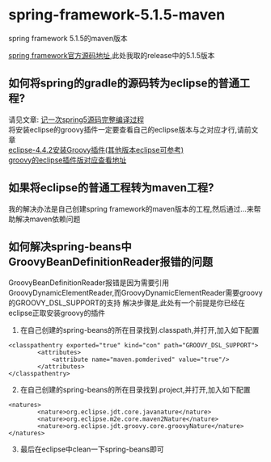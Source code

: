 # spring-framework-5.1.5-maven
spring framework 5.1.5的maven版本

[spring framework官方源码地址](https://github.com/spring-projects/spring-framework),此处我取的release中的5.1.5版本

## 如何将spring的gradle的源码转为eclipse的普通工程?
请见文章: [记一次spring5源码完整编译过程](https://blog.csdn.net/coder_no/article/details/83315981)  
将安装eclipse的groovy插件一定要查看自己的eclipse版本与之对应才行,请前文章  
[eclipse-4.4.2安装Groovy插件(其他版本eclipse可参考)](http://www.bubuko.com/infodetail-1350882.html)  
[groovy的eclipse插件版对应查看地址](https://github.com/groovy/groovy-eclipse/wiki)

## 如果将eclipse的普通工程转为maven工程?
我的解决办法是自己创建spring framework的maven版本的工程,然后通过...来帮助解决maven依赖问题

## 如何解决spring-beans中GroovyBeanDefinitionReader报错的问题
GroovyBeanDefinitionReader报错是因为需要引用GroovyDynamicElementReader,而GroovyDynamicElementReader需要groovy的GROOVY_DSL_SUPPORT的支持
解决步骤是,此处有一个前提是你已经在eclipse正取安装groovy的插件  
1. 在自己创建的spring-beans的所在目录找到.classpath,并打开,加入如下配置
```
<classpathentry exported="true" kind="con" path="GROOVY_DSL_SUPPORT">
		<attributes>
			<attribute name="maven.pomderived" value="true"/>
		</attributes>
</classpathentry>
```
2. 在自己创建的spring-beans的所在目录找到.project,并打开,加入如下配置
```
<natures>
		<nature>org.eclipse.jdt.core.javanature</nature>
		<nature>org.eclipse.m2e.core.maven2Nature</nature>
		<nature>org.eclipse.jdt.groovy.core.groovyNature</nature>
</natures>
```
3. 最后在eclipse中clean一下spring-beans即可


